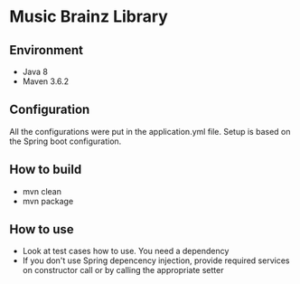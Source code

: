 # Music Brainz Library

## Environment

* Java 8
* Maven 3.6.2

## Configuration

All the configurations were put in the application.yml file. Setup is based on the Spring boot configuration. 

## How to build

* mvn clean
* mvn package

## How to use

- Look at test cases how to use. You need a dependency 
- If you don't use Spring depencency injection, provide required services on constructor call or by calling the appropriate setter
